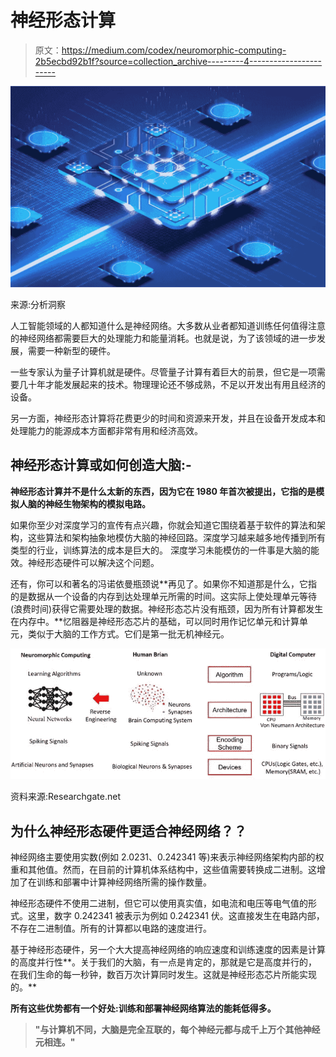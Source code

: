 # 神经形态计算

> 原文：<https://medium.com/codex/neuromorphic-computing-2b5ecbd92b1f?source=collection_archive---------4----------------------->

![](img/0d299294515c7eef07ef48f2061f050c.png)

来源:分析洞察

人工智能领域的人都知道什么是神经网络。大多数从业者都知道训练任何值得注意的神经网络都需要巨大的处理能力和能量消耗。也就是说，为了该领域的进一步发展，需要一种新型的硬件。

一些专家认为量子计算机就是硬件。尽管量子计算有着巨大的前景，但它是一项需要几十年才能发展起来的技术。物理理论还不够成熟，不足以开发出有用且经济的设备。

另一方面，神经形态计算将花费更少的时间和资源来开发，并且在设备开发成本和处理能力的能源成本方面都非常有用和经济高效。

## 神经形态计算或如何创造大脑:-

**神经形态计算并不是什么太新的东西，因为它在 1980 年首次被提出，它指的是模拟人脑的神经生物架构的模拟电路。**

如果你至少对深度学习的宣传有点兴趣，你就会知道它围绕着基于软件的算法和架构，这些算法和架构抽象地模仿大脑的神经回路。深度学习越来越多地传播到所有类型的行业，训练算法的成本是巨大的。
深度学习未能模仿的一件事是大脑的能效。神经形态硬件可以解决这个问题。

还有，你可以和著名的冯诺依曼瓶颈说**再见了。如果你不知道那是什么，它指的是数据从一个设备的内存到达处理单元所需的时间。这实际上使处理单元等待(浪费时间)获得它需要处理的数据。神经形态芯片没有瓶颈，因为所有计算都发生在内存中。**忆阻器是神经形态芯片的基础，可以同时用作记忆单元和计算单元，类似于大脑的工作方式。它们是第一批无机神经元。

![](img/b45ac2a8ed6f5b9771c2a3be67ce0ca8.png)

资料来源:Researchgate.net

## 为什么神经形态硬件更适合神经网络？？

神经网络主要使用实数(例如 2.0231、0.242341 等)来表示神经网络架构内部的权重和其他值。然而，在目前的计算机体系结构中，这些值需要转换成二进制。这增加了在训练和部署中计算神经网络所需的操作数量。

神经形态硬件不使用二进制，但它可以使用真实值，如电流和电压等电气值的形式。这里，数字 0.242341 被表示为例如 0.242341 伏。这直接发生在电路内部，不存在二进制值。所有的计算都以电路的速度进行。

基于神经形态硬件，另一个大大提高神经网络的响应速度和训练速度的因素是计算的高度并行性**。关于我们的大脑，有一点是肯定的，那就是它是高度并行的，在我们生命的每一秒钟，数百万次计算同时发生。这就是神经形态芯片所能实现的。**

****所有这些优势都有一个好处:训练和部署神经网络算法的能耗低得多。****

> **"与计算机不同，大脑是完全互联的，每个神经元都与成千上万个其他神经元相连。"**
